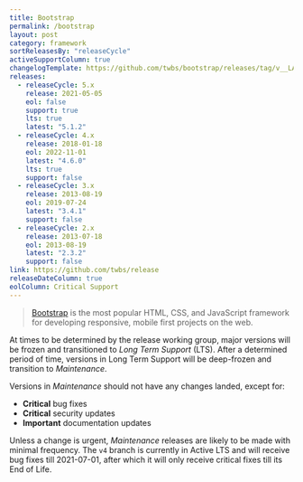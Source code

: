 ```yaml
---
title: Bootstrap
permalink: /bootstrap
layout: post
category: framework
sortReleasesBy: "releaseCycle"
activeSupportColumn: true
changelogTemplate: https://github.com/twbs/bootstrap/releases/tag/v__LATEST__
releases:
  - releaseCycle: 5.x
    release: 2021-05-05
    eol: false
    support: true
    lts: true
    latest: "5.1.2"
  - releaseCycle: 4.x
    release: 2018-01-18
    eol: 2022-11-01
    latest: "4.6.0"
    lts: true
    support: false
  - releaseCycle: 3.x
    release: 2013-08-19
    eol: 2019-07-24
    latest: "3.4.1"
    support: false
  - releaseCycle: 2.x
    release: 2013-07-18
    eol: 2013-08-19
    latest: "2.3.2"
    support: false
link: https://github.com/twbs/release
releaseDateColumn: true
eolColumn: Critical Support
---
```


> [Bootstrap](https://getbootstrap.com/) is the most popular HTML, CSS, and JavaScript framework for developing responsive, mobile first projects on the web.

At times to be determined by the release working group, major versions will be frozen and transitioned to _Long Term Support_ (LTS). After a determined period of time, versions in Long Term Support will be deep-frozen and transition to _Maintenance_.

Versions in _Maintenance_ should not have any changes landed, except for:

- **Critical** bug fixes
- **Critical** security updates
- **Important** documentation updates

Unless a change is urgent, _Maintenance_ releases are likely to be made with minimal frequency. The `v4` branch is currently in Active LTS and will receive bug fixes till 2021-07-01, after which it will only receive critical fixes till its End of Life.
